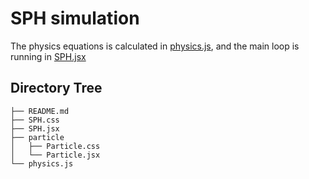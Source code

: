 # SPH simulation

The physics equations is calculated in [physics.js](physics.js), and the main loop is running in [SPH.jsx](SPH.jsx)


## Directory Tree
```
├── README.md
├── SPH.css
├── SPH.jsx
├── particle
│   ├── Particle.css
│   └── Particle.jsx
└── physics.js
```